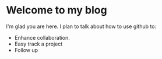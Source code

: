 # Welcome to my blog

I'm glad you are here. I plan to talk about how to use github to:
- Enhance collaboration.
- Easy track a project
- Follow up


